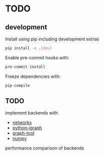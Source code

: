 TODO
====


development
-----------

Install using pip including development extras

```sh
pip install -e .[dev]
```

Enable pre-commit hooks with:

```sh
pre-commit install
```

Freeze dependencies with:

```sh
pip-compile
```

TODO
----

implement backends with
 - [networkx](https://networkx.github.io/documentation/stable/)
 - [python-igraph](https://igraph.org/python/)
 - [graph-tool](https://graph-tool.skewed.de/)
 - [numpy](https://susan-stepney.blogspot.com/2013/01/rbns-with-numpy-sorted.html)

performance comparison of backends
